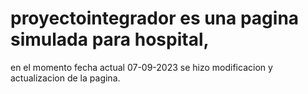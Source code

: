 # proyectointegrador es una pagina simulada para hospital, 
en el momento fecha actual 07-09-2023 se hizo modificacion y 
actualizacion de la pagina.
